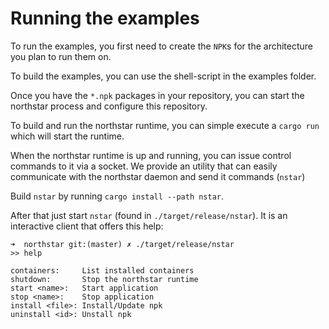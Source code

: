 # Running the examples

To run the examples, you first need to create the `NPK`s for the architecture you plan to run them on.

To build the examples, you can use the shell-script in the examples folder.

Once you have the `*.npk` packages in your repository, you can start the northstar process and configure this repository.

To build and run the northstar runtime, you can simple execute a `cargo run` which will start the
runtime.

When the northstar runtime is up and running, you can issue control commands to it via a socket.
We provide an utility that can easily communicate with the northstar daemon and send it commands (`nstar`)

Build `nstar` by running `cargo install --path nstar`.

After that just start `nstar` (found in `./target/release/nstar`). It is an interactive client that offers this help:

``` shell
➜  northstar git:(master) ✗ ./target/release/nstar
>> help

containers:     List installed containers
shutdown:       Stop the northstar runtime
start <name>:   Start application
stop <name>:    Stop application
install <file>: Install/Update npk
uninstall <id>: Unstall npk
```
